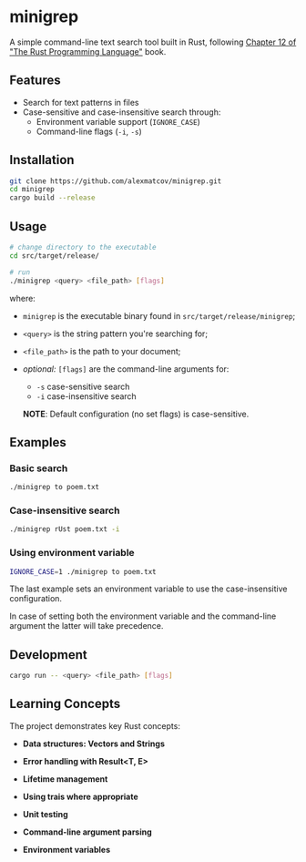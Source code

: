 # minigrep

A simple command-line text search tool built in Rust, following [Chapter 12 of "The Rust Programming Language"](https://doc.rust-lang.org/book/ch12-00-an-io-project.html) book.

## Features

- Search for text patterns in files
- Case-sensitive and case-insensitive search through:
  - Environment variable support (`IGNORE_CASE`)
  - Command-line flags (`-i`, `-s`)

## Installation

```bash
git clone https://github.com/alexmatcov/minigrep.git
cd minigrep
cargo build --release
```

## Usage

```bash
# change directory to the executable
cd src/target/release/

# run
./minigrep <query> <file_path> [flags]
```

where:
- `minigrep` is the executable binary found in `src/target/release/minigrep`;

- `<query>` is the string pattern you're searching for;
  
- `<file_path>` is the path to your document;
  
- *optional:* `[flags]` are the command-line arguments for:
  - `-s` case-sensitive search
  - `-i` case-insensitive search
  
  **NOTE**: Default configuration (no set flags) is case-sensitive.

## Examples
### Basic search
```bash
./minigrep to poem.txt
```

### Case-insensitive search
```bash
./minigrep rUst poem.txt -i
```

### Using environment variable
```bash
IGNORE_CASE=1 ./minigrep to poem.txt
```
The last example sets an environment variable to use the case-insensitive configuration.

In case of setting both the environment variable and the command-line argument the latter will take precedence.

## Development
```bash
cargo run -- <query> <file_path> [flags]
```

## Learning Concepts
The project demonstrates key Rust concepts:

- **Data structures: Vectors and Strings**

- **Error handling with Result<T, E>**

- **Lifetime management**

- **Using trais where appropriate**
    
- **Unit testing**
  
- **Command-line argument parsing**

- **Environment variables**